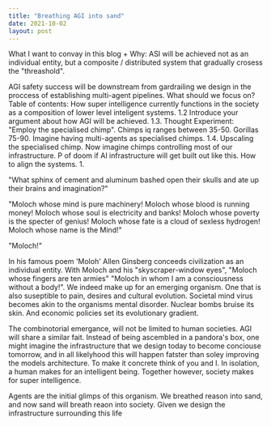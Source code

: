 ```yaml
---
title: "Breathing AGI into sand"
date: 2021-10-02
layout: post
---
```



What I want to convay in this blog + Why:
ASI will be achieved not as an individual entity, but a composite / distributed system that gradually crosess the "threashold".


AGI safety success will be downstream from gardrailing we design in the proccess of establishing multi-agent pipelines.
What should we focus on?
Table of contents:
How super intelligence currently functions in the society as a composition of lower level inteligent systems.
1.2 Introduce your argument about how AGI will be achieved.
1.3. Thought Experiment: "Employ the specialised chimp". Chimps iq ranges between 35-50. Gorillas 75-90. Imagine having multi-agents as specialised chimps.
1.4. Upscaling the specialised chimp. Now imagine chimps controlling most of our infrastructure.
P of doom if AI infrastructure will get built out like this.
How to align the systems.
1.



"What sphinx of cement and aluminum bashed open their skulls and ate up their brains and imagination?"

"Moloch whose mind is pure machinery! Moloch whose blood is running money! Moloch whose soul is electricity and banks! Moloch whose poverty is the specter of genius! Moloch whose fate is a cloud of sexless hydrogen! Moloch whose name is the Mind!"

"Moloch!"

In his famous poem 'Moloh' Allen Ginsberg conceeds civilization as an individual entity. With Moloch and his "skyscraper-window eyes", "Moloch whose fingers are ten armies" "Moloch in whom I am a consciousness without a body!".
We indeed make up for an emerging organism. One that is also suseptible to pain, desires and cultural evolution. Societal mind virus becomes akin to the organisms mental disorder. Nuclear bombs bruise its skin. And economic policies set its evolutionary gradient.

The combinotorial emergance, will not be limited to human societies. AGI will share a similar fait. Instead of being ascembled in a pandora's box, one might imagine the infrastructure that we design today to become conciouse tomorrow, and in all likelyhood this will happen fatster than soley improving the models architecture. 
To make it concrete think of you and I. In isolation, a human makes for an intelligent being. Together however, society makes for super intelligence. 

Agents are the initial glimps of this organism. We breathed reason into sand, and now sand will breath reaon into society. Given we design the infrastructure surrounding this life  


